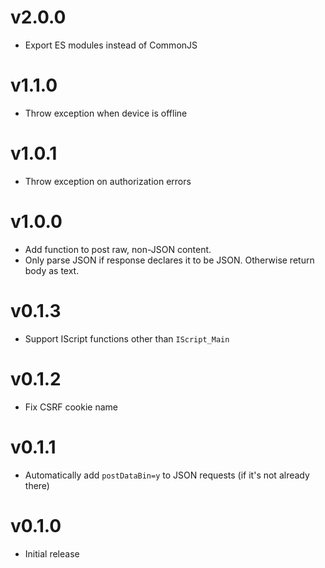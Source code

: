 # v2.0.0
* Export ES modules instead of CommonJS

# v1.1.0
* Throw exception when device is offline

# v1.0.1
* Throw exception on authorization errors

# v1.0.0
* Add function to post raw, non-JSON content.
* Only parse JSON if response declares it to be JSON. Otherwise return body as
  text.

# v0.1.3
* Support IScript functions other than `IScript_Main`

# v0.1.2
* Fix CSRF cookie name

# v0.1.1
* Automatically add `postDataBin=y` to JSON requests (if it's not already there)

# v0.1.0
* Initial release
